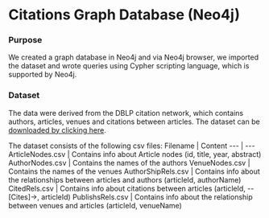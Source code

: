 # Citations Graph Database (Neo4j)

### Purpose
We created a graph database in Neo4j and via Neo4j browser, we imported the dataset and wrote queries using Cypher scripting language, which is supported by Neo4j. 

### Dataset
The data were derived from the DBLP citation network, which contains authors, articles, venues and citations between articles. 
The dataset can be [downloaded by clicking here](https://drive.google.com/file/d/1bFEB_GxhPXT-xWEbK8hCUrR-TjdnqlYv/view?usp=sharing).

The dataset consists of the following csv files: 
Filename | Content
--- | ---
ArticleNodes.csv | Contains info about Article nodes (id, title, year, abstract)
AuthorNodes.csv | Contains the names of the authors
VenueNodes.csv | Contains the names of the venues
AuthorShipRels.csv | Contains info about the relationships between articles and authors (articleId, authorName)
CitedRels.csv | Contains info about citations between articles (articleId, --[Cites]->, articleId)
PublishsRels.csv | Contains info about the relationship between venues and articles (articleId, venueName)
